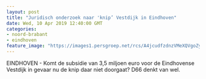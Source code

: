 ```yaml
---
layout: post
title: "Juridisch onderzoek naar 'knip’ Vestdijk in Eindhoven"
date: Wed, 10 Apr 2019 12:40:00 GMT
categories: 
- noord-brabant 
- eindhoven 
feature_image: "https://images1.persgroep.net/rcs/A4jcudfzdnzVMeXQVgoZyF_226c/diocontent/143022031/_fitwidth/400/?appId=21791a8992982cd8da851550a453bd7f&quality=0.7"
---
```


EINDHOVEN - Komt de subsidie van 3,5 miljoen euro voor de Eindhovense Vestdijk in gevaar nu de knip daar niet doorgaat? D66 denkt van wel.
